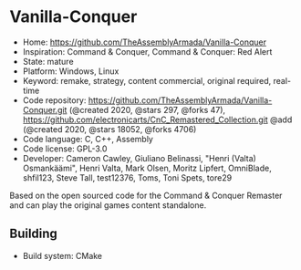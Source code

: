 # Vanilla-Conquer

- Home: https://github.com/TheAssemblyArmada/Vanilla-Conquer
- Inspiration: Command & Conquer, Command & Conquer: Red Alert
- State: mature
- Platform: Windows, Linux
- Keyword: remake, strategy, content commercial, original required, real-time
- Code repository: https://github.com/TheAssemblyArmada/Vanilla-Conquer.git (@created 2020, @stars 297, @forks 47), https://github.com/electronicarts/CnC_Remastered_Collection.git @add (@created 2020, @stars 18052, @forks 4706)
- Code language: C, C++, Assembly
- Code license: GPL-3.0
- Developer: Cameron Cawley, Giuliano Belinassi, "Henri (Valta) Osmankäämi", Henri Valta, Mark Olsen, Moritz Lipfert, OmniBlade, shfil123, Steve Tall, test12376, Toms, Toni Spets, tore29

Based on the open sourced code for the Command & Conquer Remaster and can play the original games content standalone.

## Building

- Build system: CMake
